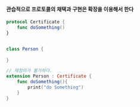 #### 관습적으로 프로토콜의 채택과 구현은 확장을 이용해서 한다

```swift
protocol Certificate {
	func doSomething()
}


class Person {
	
}

// 재정의가 불가하다. 
extension Person : Certificate {
	func doSomething(){
		print("do Something")
	}
}

```